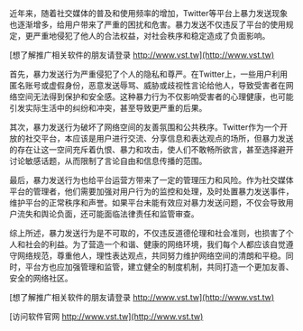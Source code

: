 近年来，随着社交媒体的普及和使用频率的增加，Twitter等平台上暴力发送现象也逐渐增多，给用户带来了严重的困扰和危害。暴力发送不仅违反了平台的使用规定，更严重地侵犯了他人的合法权益，对社会秩序和稳定造成了负面影响。

[想了解推广相关软件的朋友请登录 http://www.vst.tw](http://www.vst.tw)

首先，暴力发送行为严重侵犯了个人的隐私和尊严。在Twitter上，一些用户利用匿名账号或虚假身份，恶意发送辱骂、威胁或歧视性言论给他人，导致受害者在网络空间无法得到保护和安全感。这种暴力行为不仅影响受害者的心理健康，也可能引发实际生活中的纠纷和冲突，甚至导致更严重的后果。

其次，暴力发送行为破坏了网络空间的友善氛围和公共秩序。Twitter作为一个开放的社交平台，本应该是用户进行交流、分享信息和表达观点的场所，但暴力发送的存在让这一空间充斥着仇恨、暴力和攻击，使人们不敢畅所欲言，甚至选择避开讨论敏感话题，从而限制了言论自由和信息传播的范围。

最后，暴力发送行为也给平台运营方带来了一定的管理压力和风险。作为社交媒体平台的管理者，他们需要加强对用户行为的监控和处理，及时处置暴力发送事件，维护平台的正常秩序和声誉。如果平台未能有效应对暴力发送问题，不仅会导致用户流失和舆论负面，还可能面临法律责任和监管审查。

综上所述，暴力发送行为是不可取的，不仅违反道德伦理和社会准则，也损害了个人和社会的利益。为了营造一个和谐、健康的网络环境，我们每个人都应该自觉遵守网络规范，尊重他人，理性表达观点，共同努力维护网络空间的清朗和平稳。同时，平台方也应加强管理和监管，建立健全的制度机制，共同打造一个更加友善、安全的网络社区。

[想了解推广相关软件的朋友请登录 http://www.vst.tw](http://www.vst.tw)


[访问软件官网 http://www.vst.tw](http://www.vst.tw)

